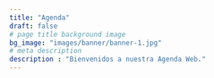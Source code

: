 ```yaml
---
title: "Agenda"
draft: false
# page title background image
bg_image: "images/banner/banner-1.jpg"
# meta description
description : "Bienvenidos a nuestra Agenda Web."
---
```


